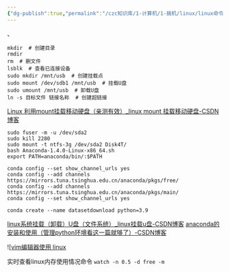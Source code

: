 ```yaml
---
{"dg-publish":true,"permalink":"/czc知识库/1-计算机/1-搞机/linux/linux命令/","dgPassFrontmatter":true,"created":"2024-06-18T17:45:20.647+08:00","updated":"2024-12-08T11:41:39.208+08:00"}
---
```



、
```
mkdir  # 创建目录
rmdir
rm  # 删文件
lsblk  # 查看已连接设备
sudo mkdir /mnt/usb  # 创建挂载点
sudo mount /dev/sdb1 /mnt/usb  # 挂载U盘
sudo umount /mnt/usb  # 卸载U盘
ln -s 目标文件 链接名称  # 创建超链接
```

[Linux 利用mount挂载移动硬盘（亲测有效）\_linux mount 挂载移动硬盘-CSDN博客](https://blog.csdn.net/qq_52302919/article/details/137552864)



```linux
sudo fuser -m -u /dev/sda2
sudo kill 2280
sudo mount -t ntfs-3g /dev/sda2 Disk4T/
bash Anaconda-1.4.0-Linux-x86_64.sh
export PATH=anaconda/bin/:$PATH

conda config --set show_channel_urls yes
conda config --add channels https://mirrors.tuna.tsinghua.edu.cn/anaconda/pkgs/free/
conda config --add channels https://mirrors.tuna.tsinghua.edu.cn/anaconda/pkgs/main/
conda config --set show_channel_urls yes

conda create --name datasetdownload python=3.9
```


[linux系统挂载（卸载）U盘（文件系统）\_linux挂载u盘-CSDN博客](https://blog.csdn.net/stay_zezo/article/details/80715761)
[anaconda的安装和使用（管理python环境看这一篇就够了）-CSDN博客](https://blog.csdn.net/tqlisno1/article/details/108908775)


![[vim编辑器使用 linux](vim%E7%BC%96%E8%BE%91%E5%99%A8%E4%BD%BF%E7%94%A8%20linux.md)

实时查看linux内存使用情况命令
`watch -n 0.5 -d free -m`